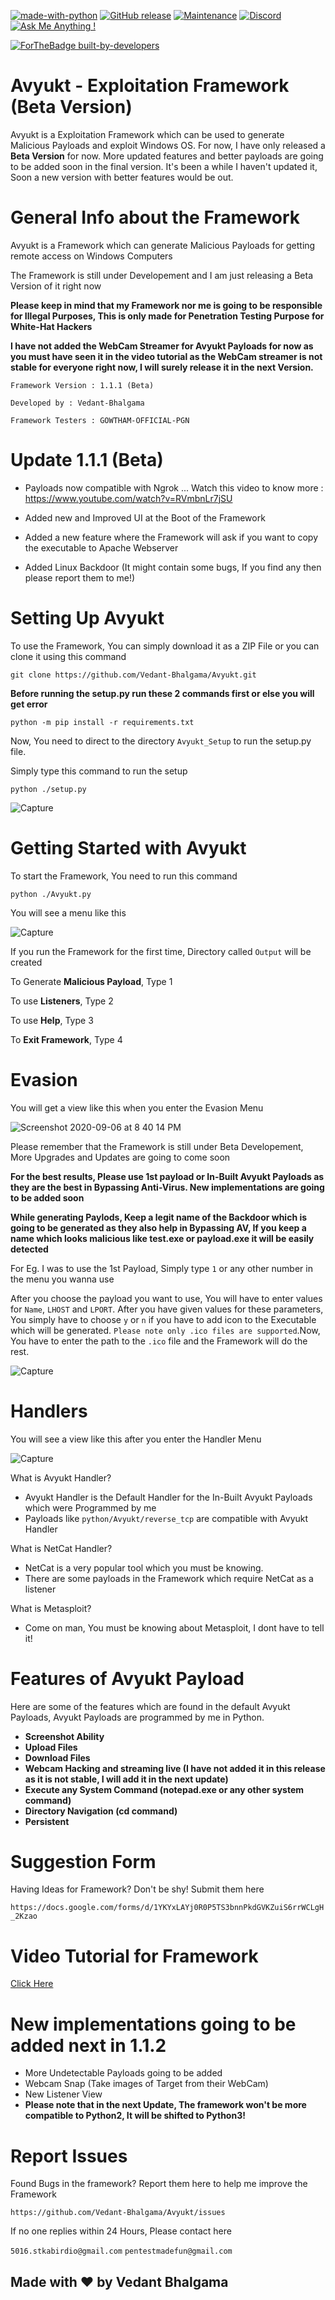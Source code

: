 [![made-with-python](https://img.shields.io/badge/Made%20with-Python-1f425f.svg)](https://www.python.org/)
[![GitHub release](https://img.shields.io/github/release/Naereen/StrapDown.js.svg)](https://GitHub.com/Naereen/StrapDown.js/releases/)
[![Maintenance](https://img.shields.io/badge/Maintained%3F-yes-green.svg)](https://GitHub.com/Naereen/StrapDown.js/graphs/commit-activity)
[![Discord](https://img.shields.io/discord/591914197219016707.svg?label=&logo=discord&logoColor=ffffff&color=7389D8&labelColor=6A7EC2)](https://discord.gg/qdpd7mc)
[![Ask Me Anything !](https://img.shields.io/badge/Ask%20me-anything-1abc9c.svg)](https://GitHub.com/Naereen/ama)


[![ForTheBadge built-by-developers](http://ForTheBadge.com/images/badges/built-by-developers.svg)](https://github.com/Vedant-Bhalgama/)



# Avyukt - Exploitation Framework (Beta Version)
Avyukt is a Exploitation Framework which can be used to generate Malicious Payloads and exploit Windows OS. For now, I have only released a **Beta Version** for now. More updated features and better payloads are going to be added soon in the final version. It's been a while I haven't updated it, Soon a new version with better features would be out.

# General Info about the Framework
Avyukt is a Framework which can generate Malicious Payloads for getting remote access on Windows Computers

The Framework is still under Developement and I am just releasing a Beta Version of it right now

**Please keep in mind that my Framework nor me is going to be responsible for Illegal Purposes, This is only made for Penetration Testing Purpose for White-Hat Hackers**

**I have not added the WebCam Streamer for Avyukt Payloads for now as you must have seen it in the video tutorial as the WebCam streamer is not stable for everyone right now, I will surely release it in the next Version.**

`Framework Version : 1.1.1 (Beta)`

`Developed by : Vedant-Bhalgama`

`Framework Testers : GOWTHAM-OFFICIAL-PGN`

# Update 1.1.1 (Beta)
* Payloads now compatible with Ngrok ... Watch this video to know more : https://www.youtube.com/watch?v=RVmbnLr7jSU

* Added new and Improved UI at the Boot of the Framework 

* Added a new feature where the Framework will ask if you want to copy the executable to Apache Webserver

* Added Linux Backdoor (It might contain some bugs, If you find any then please report them to me!)

# Setting Up Avyukt
To use the Framework, You can simply download it as a ZIP File or you can clone it using this command

`git clone https://github.com/Vedant-Bhalgama/Avyukt.git`

**Before running the setup.py run these 2 commands first or else you will get error**

`python -m pip install -r requirements.txt`

Now, You need to direct to the directory `Avyukt_Setup` to run the setup.py file.

Simply type this command to run the setup

`python ./setup.py`

![Capture](https://user-images.githubusercontent.com/67494275/90950281-ad670700-e46d-11ea-8f8f-270600a620b9.PNG)

# Getting Started with Avyukt
To start the Framework, You need to run this command

`python ./Avyukt.py`

You will see a menu like this

![Capture](https://user-images.githubusercontent.com/67494275/90904157-89afac80-e3ec-11ea-8e71-e3e3db914f26.PNG)

If you run the Framework for the first time, Directory called `Output` will be created

To Generate **Malicious Payload**, Type 1

To use **Listeners**, Type 2

To use **Help**, Type 3

To **Exit Framework**, Type 4

# Evasion 
You will get a view like this when you enter the Evasion Menu

![Screenshot 2020-09-06 at 8 40 14 PM](https://user-images.githubusercontent.com/67494275/92328866-6853ef00-f081-11ea-91e5-64f98f69439b.png)

Please remember that the Framework is still under Beta Developement, More Upgrades and Updates are going to come soon

**For the best results, Please use 1st payload or In-Built Avyukt Payloads as they are the best in Bypassing Anti-Virus. New implementations are going to be added soon**

**While generating Paylods, Keep a legit name of the Backdoor which is going to be generated as they also help in Bypassing AV, If you keep a name which looks malicious like test.exe or payload.exe it will be easily detected**

For Eg. I was to use the 1st Payload, Simply type `1` or any other number in the menu you wanna use

After you choose the payload you want to use, You will have to enter values for `Name`, `LHOST` and `LPORT`. After you have given values for these parameters, You simply have to choose `y` or `n` if you have to add icon to the Executable which will be generated. `Please note only .ico files are supported`.Now, You have to enter the path to the `.ico` file and the Framework will do the rest.

![Capture](https://user-images.githubusercontent.com/67494275/90959231-5a19a680-e4b7-11ea-90db-5fe2bc62ba31.PNG)

# Handlers
You will see a view like this after you enter the Handler Menu

![Capture](https://user-images.githubusercontent.com/67494275/90950451-2b77dd80-e46f-11ea-90da-de2fdee3c237.PNG)

What is Avyukt Handler?
  * Avyukt Handler is the Default Handler for the In-Built Avyukt Payloads which were Programmed by me
  * Payloads like `python/Avyukt/reverse_tcp` are compatible with Avyukt Handler
  
What is NetCat Handler?
  * NetCat is a very popular tool which you must be knowing.
  * There are some payloads in the Framework which require NetCat as a listener

What is Metasploit?
  * Come on man, You must be knowing about Metasploit, I dont have to tell it!
  
# Features of Avyukt Payload
Here are some of the features which are found in the default Avyukt Payloads, Avyukt Payloads are programmed by me in Python.
  * **Screenshot Ability**
  * **Upload Files**
  * **Download Files**
  * **Webcam Hacking and streaming live (I have not added it in this release as it is not stable, I will add it in the next update)**
  * **Execute any System Command (notepad.exe or any other system command)**
  * **Directory Navigation (cd command)**
  * **Persistent**

# Suggestion Form
Having Ideas for Framework? Don't be shy! Submit them here 

`https://docs.google.com/forms/d/1YKYxLAYj0R0P5TS3bnnPkdGVKZuiS6rrWCLgH_2Kzao`

# Video Tutorial for Framework

[Click Here](https://www.youtube.com/watch?v=ecPv9EEsbnY)

# New implementations going to be added next in 1.1.2

   * More Undetectable Payloads going to be added 
   * Webcam Snap (Take images of Target from their WebCam)
   * New Listener View
   * **Please note that in the next Update, The framework won't be more compatible to Python2, It will be shifted to Python3!**
   
# Report Issues
Found Bugs in the framework? Report them here to help me improve the Framework

`https://github.com/Vedant-Bhalgama/Avyukt/issues`

If no one replies within 24 Hours, Please contact here

`5016.stkabirdio@gmail.com`
`pentestmadefun@gmail.com`


## Made with ❤️ by Vedant Bhalgama ##
